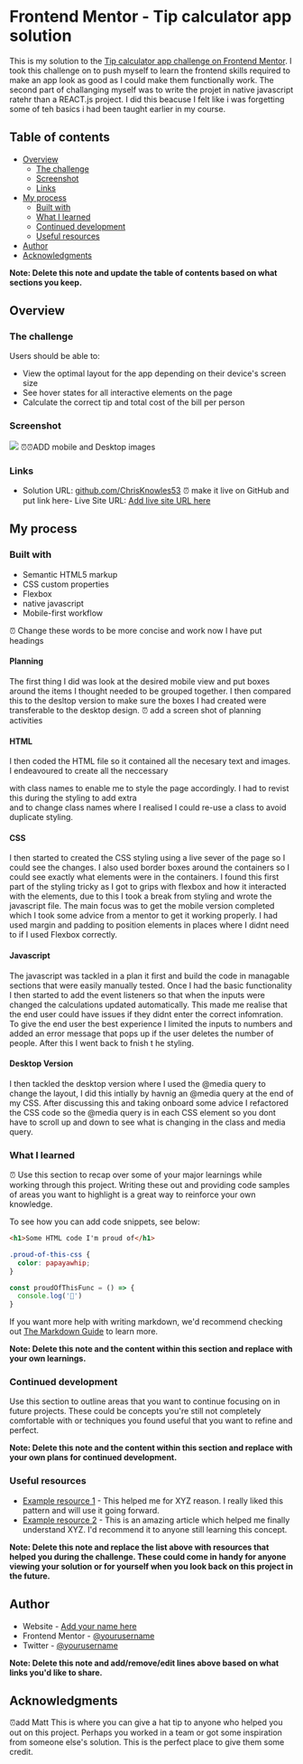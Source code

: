 # Frontend Mentor - Tip calculator app solution

This is my solution to the [Tip calculator app challenge on Frontend Mentor](https://www.frontendmentor.io/challenges/tip-calculator-app-ugJNGbJUX). I took this challenge on to push myself to learn the frontend skills required to make an app look as good as I could make them functionally work.
The second part of challanging myself was to write the projet in native javascript ratehr than a REACT.js project.  I did this beacuse I felt like i was forgetting some of teh basics i had been taught earlier in my course.

## Table of contents

- [Overview](#overview)
  - [The challenge](#the-challenge)
  - [Screenshot](#screenshot)
  - [Links](#links)
- [My process](#my-process)
  - [Built with](#built-with)
  - [What I learned](#what-i-learned)
  - [Continued development](#continued-development)
  - [Useful resources](#useful-resources)
- [Author](#author)
- [Acknowledgments](#acknowledgments)

**Note: Delete this note and update the table of contents based on what sections you keep.**

## Overview

### The challenge

Users should be able to:

- View the optimal layout for the app depending on their device's screen size
- See hover states for all interactive elements on the page
- Calculate the correct tip and total cost of the bill per person

### Screenshot

![](./screenshot.jpg)
⏰⏰ADD mobile and Desktop images


### Links

- Solution URL: [github.com/ChrisKnowles53](https://github.com/ChrisKnowles53/CJK_TipCalc_Frontend_Mentor)
⏰ make it live on GitHub and put link here- Live Site URL: [Add live site URL here](https://your-live-site-url.com)

## My process

### Built with

- Semantic HTML5 markup
- CSS custom properties
- Flexbox
- native javascript
- Mobile-first workflow

⏰ Change these words to be more concise and work now I have put headings
#### Planning
  The first thing I did was look at the desired mobile view and put boxes around the items I thought needed to be grouped together.  I then compared this to the desltop version to make sure the boxes I had created were transferable to the desktop design.
⏰ add a screen shot of planning activities
#### HTML
  I then coded the HTML file so it contained all the necesary text and images.  I endeavoured to create all the neccessary <div> with class names to enable me to style the page accordingly.  I     had to revist this during the styling to add extra <div> and to change class names where I realised I could re-use a class to avoid duplicate styling.
#### CSS
  I then started to created the CSS styling using a live sever of the page so I could see the changes.  I also used border boxes around the containers so I could see exactly what elements were     in the containers.  I found this first part of the styling tricky as I got to grips with flexbox and how it interacted with the elements, due to this I took a break from styling and wrote         the javascript file.
  The main focus was to get the mobile version completed which I took some advice from a mentor to get it working properly.  I had used margin and padding to position elements in places where I     didnt need to if I used Flexbox correctly.
#### Javascript
  The javascript was tackled in a plan it first and build the code in managable sections that were easily manually tested.  Once I had the basic functionality I then started to add the event       listeners so that when the inputs were changed the calculations updated automatically.  This made me realise that the end user could have issues if they didnt enter the correct infomration.       To give the end user the best experience I limited the inputs to numbers and added an error message that pops up if the user deletes the number of people.  After this I went back to fnish t       he styling.
#### Desktop Version</u>
   I then tackled the desktop version where I used the @media query to change the layout, I did this intially by havnig an @media query at the end of my  CSS.  After discussing this and taking onboard some advice I refactored the CSS code so the @media query is in each CSS element so you dont have to scroll up and down to see what is changing in the class and media query.

### What I learned
⏰
Use this section to recap over some of your major learnings while working through this project. Writing these out and providing code samples of areas you want to highlight is a great way to reinforce your own knowledge.

To see how you can add code snippets, see below:

```html
<h1>Some HTML code I'm proud of</h1>
```
```css
.proud-of-this-css {
  color: papayawhip;
}
```
```js
const proudOfThisFunc = () => {
  console.log('🎉')
}
```

If you want more help with writing markdown, we'd recommend checking out [The Markdown Guide](https://www.markdownguide.org/) to learn more.

**Note: Delete this note and the content within this section and replace with your own learnings.**

### Continued development

Use this section to outline areas that you want to continue focusing on in future projects. These could be concepts you're still not completely comfortable with or techniques you found useful that you want to refine and perfect.

**Note: Delete this note and the content within this section and replace with your own plans for continued development.**

### Useful resources

- [Example resource 1](https://www.example.com) - This helped me for XYZ reason. I really liked this pattern and will use it going forward.
- [Example resource 2](https://www.example.com) - This is an amazing article which helped me finally understand XYZ. I'd recommend it to anyone still learning this concept.

**Note: Delete this note and replace the list above with resources that helped you during the challenge. These could come in handy for anyone viewing your solution or for yourself when you look back on this project in the future.**

## Author

- Website - [Add your name here](https://www.your-site.com)
- Frontend Mentor - [@yourusername](https://www.frontendmentor.io/profile/yourusername)
- Twitter - [@yourusername](https://www.twitter.com/yourusername)

**Note: Delete this note and add/remove/edit lines above based on what links you'd like to share.**

## Acknowledgments
⏰add Matt
This is where you can give a hat tip to anyone who helped you out on this project. Perhaps you worked in a team or got some inspiration from someone else's solution. This is the perfect place to give them some credit.
